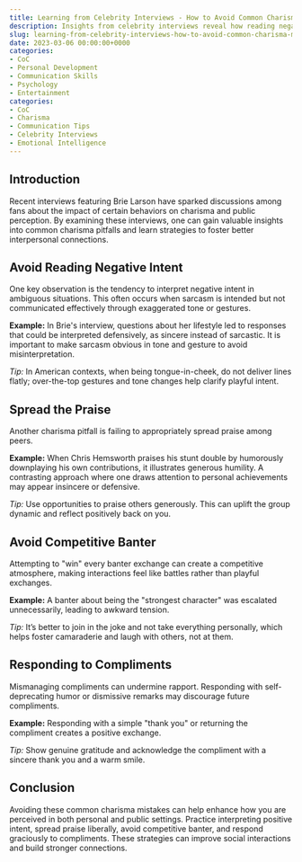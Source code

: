 ```yaml
---
title: Learning from Celebrity Interviews - How to Avoid Common Charisma Mistakes
description: Insights from celebrity interviews reveal how reading negative intent, failing at sarcasm, and more can affect how we are perceived. Learn how to avoid these common mistakes.
slug: learning-from-celebrity-interviews-how-to-avoid-common-charisma-mistakes
date: 2023-03-06 00:00:00+0000
categories:
- CoC
- Personal Development
- Communication Skills
- Psychology
- Entertainment
categories:
- CoC
- Charisma
- Communication Tips
- Celebrity Interviews
- Emotional Intelligence
---
```


## Introduction

Recent interviews featuring Brie Larson have sparked discussions among fans about the impact of certain behaviors on charisma and public perception. By examining these interviews, one can gain valuable insights into common charisma pitfalls and learn strategies to foster better interpersonal connections.

## Avoid Reading Negative Intent

One key observation is the tendency to interpret negative intent in ambiguous situations. This often occurs when sarcasm is intended but not communicated effectively through exaggerated tone or gestures.

**Example:** In Brie's interview, questions about her lifestyle led to responses that could be interpreted defensively, as sincere instead of sarcastic. It is important to make sarcasm obvious in tone and gesture to avoid misinterpretation.

*Tip:* In American contexts, when being tongue-in-cheek, do not deliver lines flatly; over-the-top gestures and tone changes help clarify playful intent.

## Spread the Praise

Another charisma pitfall is failing to appropriately spread praise among peers.

**Example:** When Chris Hemsworth praises his stunt double by humorously downplaying his own contributions, it illustrates generous humility. A contrasting approach where one draws attention to personal achievements may appear insincere or defensive.

*Tip:* Use opportunities to praise others generously. This can uplift the group dynamic and reflect positively back on you.

## Avoid Competitive Banter

Attempting to "win" every banter exchange can create a competitive atmosphere, making interactions feel like battles rather than playful exchanges.

**Example:** A banter about being the "strongest character" was escalated unnecessarily, leading to awkward tension.

*Tip:* It’s better to join in the joke and not take everything personally, which helps foster camaraderie and laugh with others, not at them.

## Responding to Compliments

Mismanaging compliments can undermine rapport. Responding with self-deprecating humor or dismissive remarks may discourage future compliments.

**Example:** Responding with a simple "thank you" or returning the compliment creates a positive exchange.

*Tip:* Show genuine gratitude and acknowledge the compliment with a sincere thank you and a warm smile.

## Conclusion

Avoiding these common charisma mistakes can help enhance how you are perceived in both personal and public settings. Practice interpreting positive intent, spread praise liberally, avoid competitive banter, and respond graciously to compliments. These strategies can improve social interactions and build stronger connections.
